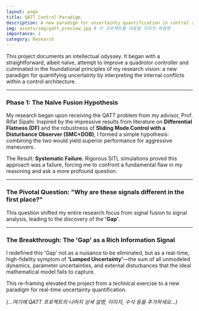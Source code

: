 ```yaml
---
layout: page
title: QATT Control Paradigm
description: A new paradigm for uncertainty quantification in control systems.
img: assets/img/qatt_preview.jpg # 이 프로젝트를 대표할 이미지 파일명
importance: 1
category: Research
---
```


This project documents an intellectual odyssey. It began with a straightforward, albeit naïve, attempt to improve a quadrotor controller and culminated in the foundational principles of my research vision: a new paradigm for quantifying uncertainty by interpreting the internal conflicts within a control architecture.

---

### Phase 1: The Naïve Fusion Hypothesis
My research began upon receiving the QATT problem from my advisor, Prof. Rifat Sipahi. Inspired by the impressive results from literature on **Differential Flatness (DF)** and the robustness of **Sliding Mode Control with a Disturbance Observer (SMC+DOB)**, I formed a simple hypothesis: combining the two would yield superior performance for aggressive maneuvers.

The Result: **Systematic Failure.** Rigorous SITL simulations proved this approach was a failure, forcing me to confront a fundamental flaw in my reasoning and ask a more profound question.

---

### The Pivotal Question: "Why are these signals different in the first place?"

This question shifted my entire research focus from signal fusion to signal analysis, leading to the discovery of the **'Gap'**.

---

### The Breakthrough: The 'Gap' as a Rich Information Signal
I redefined this 'Gap' not as a nuisance to be eliminated, but as a real-time, high-fidelity symptom of **'Lumped Uncertainty'**—the sum of all unmodeled dynamics, parameter uncertainties, and external disturbances that the ideal mathematical model fails to capture.

This re-framing elevated the project from a technical exercise to a new paradigm for real-time uncertainty quantification.

*(...여기에 QATT 프로젝트의 나머지 상세 설명, 이미지, 수식 등을 추가하세요...)*
